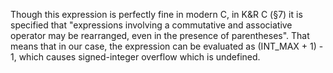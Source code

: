 Though this expression is perfectly fine in modern C, in K&R C (§7) it is specified that "expressions involving a commutative and associative operator may be rearranged, even in the presence of parentheses".
That means that in our case, the expression can be evaluated as (INT_MAX + 1) - 1, which causes signed-integer overflow which is undefined.
